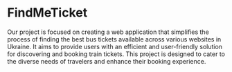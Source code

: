 # FindMeTicket
Our project is focused on creating a web application that simplifies the process of finding the best bus tickets available across various websites in Ukraine. It aims to provide users with an efficient and user-friendly solution for discovering and booking train tickets. This project is designed to cater to the diverse needs of travelers and enhance their booking experience.